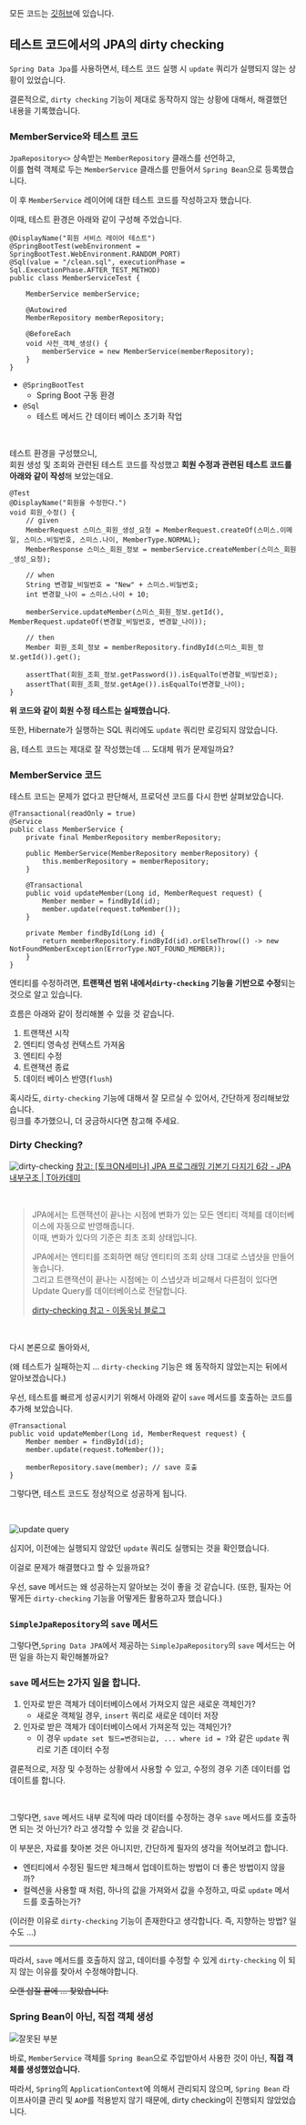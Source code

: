 <div class=markdown-body>

모든 코드는 [깃허브](https://github.com/hbkuk/blod-code/tree/main/jpa/dirty-checking)에 있습니다.

## 테스트 코드에서의 JPA의 dirty checking

`Spring Data Jpa`를 사용하면서, 테스트 코드 실행 시 `update` 쿼리가 실행되지 않는 상황이 있었습니다.

결론적으로, `dirty checking` 기능이 제대로 동작하지 않는 상황에 대해서, 해결했던 내용을 기록했습니다. 

### MemberService와 테스트 코드

`JpaRepository<>` 상속받는 `MemberRepository` 클래스를 선언하고,   
이를 협력 객체로 두는 `MemberService` 클래스를 만들어서 `Spring Bean`으로 등록했습니다.

이 후 `MemberService` 레이어에 대한 테스트 코드를 작성하고자 했습니다.

이때, 테스트 환경은 아래와 같이 구성해 주었습니다.

```
@DisplayName("회원 서비스 레이어 테스트")
@SpringBootTest(webEnvironment = SpringBootTest.WebEnvironment.RANDOM_PORT)
@Sql(value = "/clean.sql", executionPhase = Sql.ExecutionPhase.AFTER_TEST_METHOD)
public class MemberServiceTest {

    MemberService memberService;

    @Autowired
    MemberRepository memberRepository;

    @BeforeEach
    void 사전_객체_생성() {
        memberService = new MemberService(memberRepository);
    }
}

```
- `@SpringBootTest`
  - Spring Boot 구동 환경
- `@Sql`
  - 테스트 메서드 간 데이터 베이스 초기화 작업

<br>

테스트 환경을 구성했으니,   
회원 생성 및 조회와 관련된 테스트 코드를 작성했고 **회원 수정과 관련된 테스트 코드를 아래와 같이 작성**해 보았는데요.   

```
@Test
@DisplayName("회원을 수정한다.")
void 회원_수정() {
    // given
    MemberRequest 스미스_회원_생성_요청 = MemberRequest.createOf(스미스.이메일, 스미스.비밀번호, 스미스.나이, MemberType.NORMAL);
    MemberResponse 스미스_회원_정보 = memberService.createMember(스미스_회원_생성_요청);

    // when
    String 변경할_비밀번호 = "New" + 스미스.비밀번호;
    int 변경할_나이 = 스미스.나이 + 10;

    memberService.updateMember(스미스_회원_정보.getId(), MemberRequest.updateOf(변경할_비밀번호, 변경할_나이));

    // then
    Member 회원_조회_정보 = memberRepository.findById(스미스_회원_정보.getId()).get();

    assertThat(회원_조회_정보.getPassword()).isEqualTo(변경할_비밀번호);
    assertThat(회원_조회_정보.getAge()).isEqualTo(변경할_나이);
}
```

**위 코드와 같이 회원 수정 테스트는 실패했습니다.** 

또한, Hibernate가 실행하는 SQL 쿼리에도 `update` 쿼리만 로깅되지 않았습니다.

음, 테스트 코드는 제대로 잘 작성했는데 ... 도대체 뭐가 문제일까요?

### MemberService 코드

테스트 코드는 문제가 없다고 판단해서, 프로덕션 코드를 다시 한번 살펴보았습니다.

```
@Transactional(readOnly = true)
@Service
public class MemberService {
    private final MemberRepository memberRepository;

    public MemberService(MemberRepository memberRepository) {
        this.memberRepository = memberRepository;
    }

    @Transactional
    public void updateMember(Long id, MemberRequest request) {
        Member member = findById(id);
        member.update(request.toMember());
    }

    private Member findById(Long id) {
        return memberRepository.findById(id).orElseThrow(() -> new NotFoundMemberException(ErrorType.NOT_FOUND_MEMBER));
    }
}
```

엔티티를 수정하려면, **트랜잭션 범위 내에서`dirty-checking` 기능을 기반으로 수정**되는 것으로 알고 있습니다.

흐름은 아래와 같이 정리해볼 수 있을 것 같습니다.

1. 트랜잭션 시작
2. 엔티티 영속성 컨텍스트 가져옴
3. 엔티티 수정
4. 트랜잭션 종료
5. 데이터 베이스 반영(`flush`)

혹시라도, `dirty-checking` 기능에 대해서 잘 모르실 수 있어서, 간단하게 정리해보았습니다.  
링크를 추가했으니, 더 궁금하시다면 참고해 주세요.

### Dirty Checking?

![dirty-checking](https://github.com/hbkuk/blod-code/assets/109803585/0f3dbe52-d755-49f4-93b3-01cf8d8cb7cc)
[참고: [토크ON세미나] JPA 프로그래밍 기본기 다지기 6강 - JPA 내부구조 | T아카데미](https://www.youtube.com/watch?v=PMNSeD25Qko&ab_channel=SKplanetTacademy)

<br>

> JPA에서는 트랜잭션이 끝나는 시점에 변화가 있는 모든 엔티티 객체를 데이터베이스에 자동으로 반영해줍니다.  
> 이때, 변화가 있다의 기준은 최초 조회 상태입니다.
> 
> JPA에서는 엔티티를 조회하면 해당 엔티티의 조회 상태 그대로 스냅샷을 만들어놓습니다.  
>그리고 트랜잭션이 끝나는 시점에는 이 스냅샷과 비교해서 다른점이 있다면 Update Query를 데이터베이스로 전달합니다.
> 
> [dirty-checking 참고 - 이동욱님 블로그](https://jojoldu.tistory.com/415)

<br> 

다시 본론으로 돌아와서,  

(왜 테스트가 실패하는지 ... `dirty-checking` 기능은 왜 동작하지 않았는지는 뒤에서 알아보겠습니다.)

우선, 테스트를 빠르게 성공시키기 위해서 아래와 같이 `save` 메서드를 호출하는 코드를 추가해 보았습니다.

```
@Transactional
public void updateMember(Long id, MemberRequest request) {
    Member member = findById(id);
    member.update(request.toMember());
    
    memberRepository.save(member); // save 호출
}
```

그렇다면, 테스트 코드도 정상적으로 성공하게 됩니다.  

<br>

![update query](https://github.com/hbkuk/blod-code/assets/109803585/d47b8ac6-a42e-48a9-96f0-bd60e29662c3)

심지어, 이전에는 실행되지 않았던 `update` 쿼리도 실행되는 것을 확인했습니다.

이걸로 문제가 해결했다고 할 수 있을까요?  

우선, save 메서드는 왜 성공하는지 알아보는 것이 좋을 것 같습니다.
(또한, 필자는 어떻게든 `dirty-checking` 기능을 어떻게든 활용하고자 했습니다.)

### `SimpleJpaRepository`의 `save` 메서드

그렇다면,`Spring Data JPA`에서 제공하는 `SimpleJpaRepository`의 `save` 메서드는 어떤 일을 하는지 확인해볼까요?
 
### `save` 메서드는 2가지 일을 합니다.

1. 인자로 받은 객체가 데이터베이스에서 가져오지 않은 새로운 객체인가?
   - 새로운 객체일 경우, `insert` 쿼리로 새로운 데이터 저장
2. 인자로 받은 객체가 데이터베이스에서 가져온적 있는 객체인가?
   - 이 경우 `update set 필드=변경되는값, ... where id = ?`와 같은 `update` 쿼리로 기존 데이터 수정

결론적으로, 저장 및 수정하는 상황에서 사용할 수 있고, 수정의 경우 기존 데이터를 업데이트를 합니다.

<br>

그렇다면, `save` 메서드 내부 로직에 따라 데이터를 수정하는 경우 `save` 메서드를 호출하면 되는 것 아닌가? 라고 생각할 수 있을 것 같습니다.

이 부분은, 자료를 찾아본 것은 아니지만, 간단하게 필자의 생각을 적어보려고 합니다. 

- 엔티티에서 수정된 필드만 체크해서 업데이트하는 방법이 더 좋은 방법이지 않을까?
- 컬렉션을 사용할 때 처럼, 하나의 값을 가져와서 값을 수정하고, 따로 `update` 메서드를 호출하는가?

(이러한 이유로 `dirty-checking` 기능이 존재한다고 생각합니다. 즉, 지향하는 방법? 일수도 ...)

---

따라서, `save` 메서드를 호출하지 않고, 데이터를 수정할 수 있게 `dirty-checking` 이 되지 않는 이유를 찾아서 수정해야합니다. 

~~오랜 삽질 끝에 ... 찾았습니다.~~

### Spring Bean이 아닌, 직접 객체 생성

![잘못된 부분](https://github.com/hbkuk/blod-code/assets/109803585/e4007747-613b-4036-ba8b-8845ce27e518)

바로, `MemberService` 객체를 `Spring Bean`으로 주입받아서 사용한 것이 아닌, **직접 객체를 생성했었습니다.**

따라서, `Spring`의 `ApplicationContext`에 의해서 관리되지 않으며, `Spring Bean` 라이프사이클 관리 및 `AOP`를 적용받지 않기 때문에, 
dirty checking이 진행되지 않았었습니다.


</div>